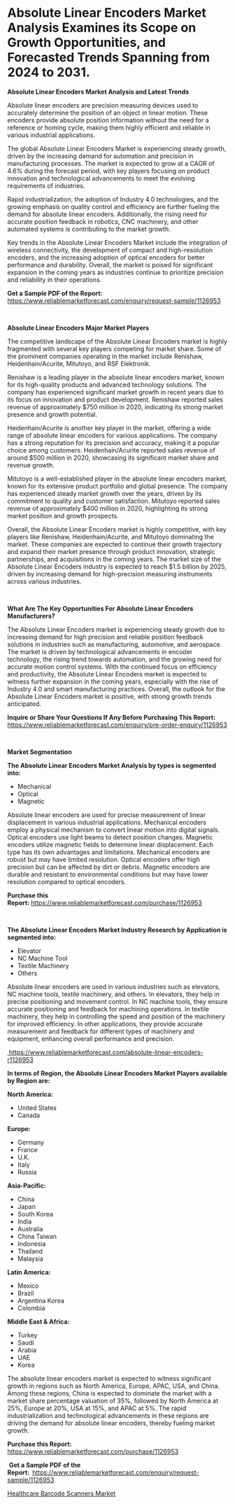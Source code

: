 <p><h1>Absolute Linear Encoders Market Analysis Examines its Scope on Growth Opportunities, and Forecasted Trends Spanning from 2024 to 2031.</h1></p><p><strong>Absolute Linear Encoders Market Analysis and Latest Trends</strong></p>
<p><p>Absolute linear encoders are precision measuring devices used to accurately determine the position of an object in linear motion. These encoders provide absolute position information without the need for a reference or homing cycle, making them highly efficient and reliable in various industrial applications.</p><p>The global Absolute Linear Encoders Market is experiencing steady growth, driven by the increasing demand for automation and precision in manufacturing processes. The market is expected to grow at a CAGR of 4.6% during the forecast period, with key players focusing on product innovation and technological advancements to meet the evolving requirements of industries.</p><p>Rapid industrialization, the adoption of Industry 4.0 technologies, and the growing emphasis on quality control and efficiency are further fueling the demand for absolute linear encoders. Additionally, the rising need for accurate position feedback in robotics, CNC machinery, and other automated systems is contributing to the market growth.</p><p>Key trends in the Absolute Linear Encoders Market include the integration of wireless connectivity, the development of compact and high-resolution encoders, and the increasing adoption of optical encoders for better performance and durability. Overall, the market is poised for significant expansion in the coming years as industries continue to prioritize precision and reliability in their operations.</p></p>
<p><strong>Get a Sample PDF of the Report:&nbsp;</strong> <a href="https://www.reliablemarketforecast.com/enquiry/request-sample/1126953">https://www.reliablemarketforecast.com/enquiry/request-sample/1126953</a></p>
<p>&nbsp;</p>
<p><strong>Absolute Linear Encoders Major Market Players</strong></p>
<p><p>The competitive landscape of the Absolute Linear Encoders market is highly fragmented with several key players competing for market share. Some of the prominent companies operating in the market include Renishaw, Heidenhain/Acurite, Mitutoyo, and RSF Elektronik.</p><p>Renishaw is a leading player in the absolute linear encoders market, known for its high-quality products and advanced technology solutions. The company has experienced significant market growth in recent years due to its focus on innovation and product development. Renishaw reported sales revenue of approximately $750 million in 2020, indicating its strong market presence and growth potential.</p><p>Heidenhain/Acurite is another key player in the market, offering a wide range of absolute linear encoders for various applications. The company has a strong reputation for its precision and accuracy, making it a popular choice among customers. Heidenhain/Acurite reported sales revenue of around $500 million in 2020, showcasing its significant market share and revenue growth.</p><p>Mitutoyo is a well-established player in the absolute linear encoders market, known for its extensive product portfolio and global presence. The company has experienced steady market growth over the years, driven by its commitment to quality and customer satisfaction. Mitutoyo reported sales revenue of approximately $400 million in 2020, highlighting its strong market position and growth prospects.</p><p>Overall, the Absolute Linear Encoders market is highly competitive, with key players like Renishaw, Heidenhain/Acurite, and Mitutoyo dominating the market. These companies are expected to continue their growth trajectory and expand their market presence through product innovation, strategic partnerships, and acquisitions in the coming years. The market size of the Absolute Linear Encoders industry is expected to reach $1.5 billion by 2025, driven by increasing demand for high-precision measuring instruments across various industries.</p></p>
<p>&nbsp;</p>
<p><strong>What Are The Key Opportunities For Absolute Linear Encoders Manufacturers?</strong></p>
<p><p>The Absolute Linear Encoders market is experiencing steady growth due to increasing demand for high precision and reliable position feedback solutions in industries such as manufacturing, automotive, and aerospace. The market is driven by technological advancements in encoder technology, the rising trend towards automation, and the growing need for accurate motion control systems. With the continued focus on efficiency and productivity, the Absolute Linear Encoders market is expected to witness further expansion in the coming years, especially with the rise of Industry 4.0 and smart manufacturing practices. Overall, the outlook for the Absolute Linear Encoders market is positive, with strong growth trends anticipated.</p></p>
<p><strong>Inquire or Share Your Questions If Any Before Purchasing This Report:</strong> <a href="https://www.reliablemarketforecast.com/enquiry/pre-order-enquiry/1126953">https://www.reliablemarketforecast.com/enquiry/pre-order-enquiry/1126953</a></p>
<p>&nbsp;</p>
<p><strong>Market Segmentation</strong></p>
<p><strong>The Absolute Linear Encoders Market Analysis by types is segmented into:</strong></p>
<p><ul><li>Mechanical</li><li>Optical</li><li>Magnetic</li></ul></p>
<p><p>Absolute linear encoders are used for precise measurement of linear displacement in various industrial applications. Mechanical encoders employ a physical mechanism to convert linear motion into digital signals. Optical encoders use light beams to detect position changes. Magnetic encoders utilize magnetic fields to determine linear displacement. Each type has its own advantages and limitations. Mechanical encoders are robust but may have limited resolution. Optical encoders offer high precision but can be affected by dirt or debris. Magnetic encoders are durable and resistant to environmental conditions but may have lower resolution compared to optical encoders.</p></p>
<p><strong>Purchase this Report:&nbsp;</strong><a href="https://www.reliablemarketforecast.com/purchase/1126953">https://www.reliablemarketforecast.com/purchase/1126953</a></p>
<p>&nbsp;</p>
<p><strong>The Absolute Linear Encoders Market Industry Research by Application is segmented into:</strong></p>
<p><ul><li>Elevator</li><li>NC Machine Tool</li><li>Textile Machinery</li><li>Others</li></ul></p>
<p><p>Absolute linear encoders are used in various industries such as elevators, NC machine tools, textile machinery, and others. In elevators, they help in precise positioning and movement control. In NC machine tools, they ensure accurate positioning and feedback for machining operations. In textile machinery, they help in controlling the speed and position of the machinery for improved efficiency. In other applications, they provide accurate measurement and feedback for different types of machinery and equipment, enhancing overall performance and precision.</p></p>
<p><a href="https://www.reliablemarketforecast.com/absolute-linear-encoders-r1126953">&nbsp;https://www.reliablemarketforecast.com/absolute-linear-encoders-r1126953</a></p>
<p><strong>In terms of Region, the Absolute Linear Encoders Market Players available by Region are:</strong></p>
<p>
    <p> <strong> North America: </strong>
        <ul>
            <li>United States</li>
            <li>Canada</li>
        </ul>
        </p> 
    <p> <strong> Europe: </strong>
        <ul>
            <li>Germany</li>
            <li>France</li>
            <li>U.K.</li>
            <li>Italy</li>
            <li>Russia</li>
        </ul>
        </p> 
    <p> <strong> Asia-Pacific: </strong>
        <ul>
            <li>China</li>
            <li>Japan</li>
            <li>South Korea</li>
            <li>India</li>
            <li>Australia</li>
            <li>China Taiwan</li>
            <li>Indonesia</li>
            <li>Thailand</li>
            <li>Malaysia</li>
        </ul>
        </p> 
    <p> <strong> Latin America: </strong>
        <ul>
            <li>Mexico</li>
            <li>Brazil</li>
            <li>Argentina Korea</li>
            <li>Colombia</li>
        </ul>
        </p> 
    <p> <strong> Middle East & Africa: </strong>
        <ul>
            <li>Turkey</li>
            <li>Saudi</li>
            <li>Arabia</li>
            <li>UAE</li>
            <li>Korea</li>
        </ul>
    </p>
    </p>
<p><p>The absolute linear encoders market is expected to witness significant growth in regions such as North America, Europe, APAC, USA, and China. Among these regions, China is expected to dominate the market with a market share percentage valuation of 35%, followed by North America at 25%, Europe at 20%, USA at 15%, and APAC at 5%. The rapid industrialization and technological advancements in these regions are driving the demand for absolute linear encoders, thereby fueling market growth.</p></p>
<p><strong>Purchase this Report: </strong><a href="https://www.reliablemarketforecast.com/purchase/1126953">https://www.reliablemarketforecast.com/purchase/1126953</a></p>
<p>&nbsp;<strong>Get a Sample PDF of the Report:&nbsp;&nbsp;</strong><a href="https://www.reliablemarketforecast.com/enquiry/request-sample/1126953">https://www.reliablemarketforecast.com/enquiry/request-sample/1126953</a></p>
<p><strong></strong></p>
<p><p><a href="https://view.publitas.com/reportprime-1/analyzing-healthcare-barcode-scanners-market-dynamics-and-growth-drivers-and-forecasted-for-period-from-2024-to-2031/">Healthcare Barcode Scanners Market</a></p></p>